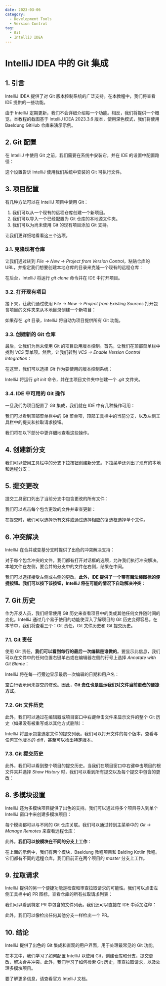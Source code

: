 ```yaml
---
date: 2023-03-06
category:
  - Development Tools
  - Version Control
tag:
  - Git
  - IntelliJ IDEA
---
```

# IntelliJ IDEA 中的 Git 集成

## 1. 引言

IntelliJ IDEA 提供了对 Git 版本控制系统的广泛支持。在本教程中，我们将查看 IDE 提供的一些功能。

由于 IntelliJ 定期更新，我们不会详细介绍每一个功能。相反，我们将提供一个概览。本教程的截图基于 IntelliJ IDEA 2023.3.6 版本，使用深色模式，我们将使用 Baeldung GitHub 仓库来演示示例。

## 2. Git 配置

在 IntelliJ 中使用 Git 之前，我们需要在系统中安装它，并在 IDE 的设置中配置路径：

这个设置告诉 IntelliJ 使用我们系统中安装的 Git 可执行文件。

## 3. 项目配置

有几种方法可以在 IntelliJ 项目中使用 Git：

1. 我们可以从一个现有的远程仓库创建一个新项目。
2. 我们可以导入一个已经配置为 Git 仓库的本地源文件夹。
3. 我们可以为尚未使用 Git 的现有项目添加 Git 支持。

让我们更详细地看看这三个选项。

### 3.1. 克隆现有仓库

让我们通过转到 _File -> New -> Project from Version Control_，粘贴仓库的 URL，并指定我们想要创建本地仓库的目录来克隆一个现有的远程仓库：

在后台，IntelliJ 将运行 _git clone_ 命令并在 IDE 中打开项目。

### 3.2. 打开现有项目

接下来，让我们通过使用 _File -> New -> Project from Existing Sources_ 打开包含项目的文件夹来从本地目录创建一个新项目：

如果存在 _.git_ 目录，IntelliJ 将自动为项目提供所有 Git 功能。

### 3.3. 创建新的 Git 仓库

最后，让我们为尚未使用 Git 的项目启用版本控制。首先，让我们在顶部菜单栏中找到 _VCS_ 菜单项。然后，让我们转到 _VCS -> Enable Version Control Integration_：

在这里，我们可以选择 _Git_ 作为要使用的版本控制系统：

IntelliJ 将运行 _git init_ 命令，并在主项目文件夹中创建一个 _.git_ 文件夹。

### 3.4. IDE 中可用的 Git 操作

一旦我们为项目配置了 Git 集成，我们就在 IDE 中有几种操作可用：

我们可以看到顶部菜单栏中的 Git 菜单项，顶部工具栏中的当前分支，以及左侧工具栏中的提交和拉取请求按钮。

我们将在以下部分中更详细地查看这些操作。

## 4. 创建新分支

我们可以使用工具栏中的分支下拉按钮创建新分支。下拉菜单还列出了现有的本地和远程分支：

## 5. 提交更改

提交工具窗口列出了当前分支中包含更改的所有文件：

我们可以点击每个包含更改的文件并审查更新：

在提交时，我们可以选择所有文件或通过选择相应的复选框选择单个文件。

## 6. 冲突解决

IntelliJ 在合并或变基分支时提供了出色的冲突解决支持：

对于每个包含冲突的文件，我们都有打开对话框的选项，允许我们执行冲突解决。本地文件在左侧，要合并的分支中的文件在右侧，结果在中间。

我们可以选择接受左侧或右侧的更改。**此外，IDE 提供了一个带有魔法棒图标的便捷按钮。我们可以按下该按钮，IntelliJ 将在可能的情况下自动解决冲突**：

## 7. Git 历史

作为开发人员，我们经常使用 Git 历史来查看项目中的类或其他任何文件随时间的变化。IntelliJ 通过几个易于使用的功能使深入了解项目的 Git 历史变得容易。在本节中，我们将查看三个：Git 责任，Git 文件历史和 Git 提交历史。

### 7.1. Git 责任

使用 Git 责任，**我们可以看到每行的最后一次编辑是谁做的**。要显示此信息，我们可以在文件中的任何位置右键单击或在编辑器左侧的行号上选择 _Annotate with Git Blame_：

IntelliJ 将在每一行旁边显示最后一次编辑的日期和用户名：

空白行表示尚未提交的修改。因此，**Git 责任也是显示我们对文件当前更改的便捷方式**。

### 7.2. Git 文件历史

此外，我们可以通过在编辑器或项目窗口中右键单击文件来显示文件的整个 Git 历史（如果没有被重写或以其他方式删除）：

IntelliJ 将显示包含选定文件的提交列表。我们可以打开文件的每个版本，查看与任何其他版本的 diff，甚至可以检出特定版本。

### 7.3. Git 提交历史

此外，我们可以看到整个项目的提交历史。当我们在项目窗口中右键单击项目的根文件夹并选择 _Show History_ 时，我们可以看到所有提交以及每个提交中包含的更改：

## 8. 多模块设置

IntelliJ 还为多模块项目提供了出色的支持。我们可以通过将多个项目导入到单个 IntelliJ 窗口中来创建多模块项目：

每个模块都可以与不同的 Git 仓库关联。我们可以通过转到主菜单中的 _Git -> Manage Remotes_ 来查看远程仓库：

此外，**我们可以按模块在不同的分支上工作**：

在上面的示例中，我们有两个模块，Baeldung 教程项目和 Balding Kotlin 教程。它们都有不同的远程仓库，我们目前正在两个项目的 _master_ 分支上工作。

## 9. 拉取请求

IntelliJ 提供的另一个便捷功能是检查和审查拉取请求的可能性。我们可以点击左侧工具栏中的 PR 图标，查看仓库的所有拉取请求列表：

我们可以看到特定 PR 中包含的文件列表。我们还可以直接在 IDE 中添加注释：

此外，我们可以像检出任何其他分支一样检出一个 PR。

## 10. 结论

IntelliJ 提供了出色的 Git 集成和直观的用户界面，用于处理最常见的 Git 功能。

在本文中，我们学习了如何配置 IntelliJ 以使用 Git，创建仓库和分支，提交更改，解决合并冲突。此外，我们学习了如何检索 Git 历史，审查拉取请求，以及处理多模块项目。

要了解更多信息，请查看官方 IntelliJ 文档。